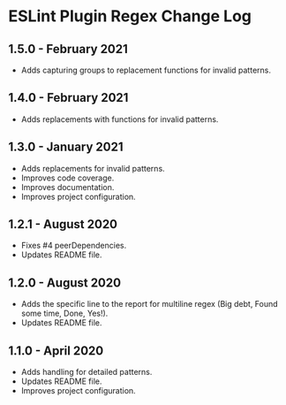 # ESLint Plugin Regex Change Log

## 1.5.0 - February 2021

* Adds capturing groups to replacement functions for invalid patterns.

## 1.4.0 - February 2021

* Adds replacements with functions for invalid patterns.

## 1.3.0 - January 2021

* Adds replacements for invalid patterns.
* Improves code coverage.
* Improves documentation.
* Improves project configuration.

## 1.2.1 - August 2020

* Fixes #4 peerDependencies.
* Updates README file.

## 1.2.0 - August 2020

* Adds the specific line to the report for multiline regex (Big debt, Found some time, Done, Yes!).
* Updates README file.

## 1.1.0 - April 2020

* Adds handling for detailed patterns.
* Updates README file.
* Improves project configuration.
